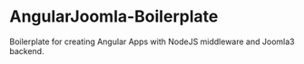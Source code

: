 # AngularJoomla-Boilerplate
Boilerplate for creating Angular Apps with NodeJS middleware and Joomla3 backend.
